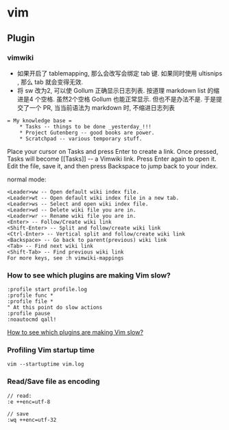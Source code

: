 # vim

## Plugin

### vimwiki

- 如果开启了 tablemapping, 那么会改写会绑定 tab 键. 如果同时使用 ultisnips , 那么 tab 就会变得无效.
- 将 sw 改为2, 可以使 Gollum 正确显示日志列表. 按道理 markdown list 的缩进是4 个空格. 虽然2个空格 Gollum 也能正常显示. 但也不是办法不是. 于是提交了一个 PR, 当当前语法为 markdown 时, 不缩进日志列表

```
= My knowledge base =
    * Tasks -- things to be done _yesterday_!!!
    * Project Gutenberg -- good books are power.
    * Scratchpad -- various temporary stuff.
```
Place your cursor on Tasks and press Enter to create a link. Once pressed, Tasks will become [[Tasks]] -- a Vimwiki link. Press Enter again to open it. Edit the file, save it, and then press Backspace to jump back to your index.

normal mode:

```
<Leader>ww -- Open default wiki index file.
<Leader>wt -- Open default wiki index file in a new tab.
<Leader>ws -- Select and open wiki index file.
<Leader>wd -- Delete wiki file you are in.
<Leader>wr -- Rename wiki file you are in.
<Enter> -- Follow/Create wiki link
<Shift-Enter> -- Split and follow/create wiki link
<Ctrl-Enter> -- Vertical split and follow/create wiki link
<Backspace> -- Go back to parent(previous) wiki link
<Tab> -- Find next wiki link
<Shift-Tab> -- Find previous wiki link
For more keys, see :h vimwiki-mappings
```

### How to see which plugins are making Vim slow?


```vim
:profile start profile.log
:profile func *
:profile file *
" At this point do slow actions
:profile pause
:noautocmd qall!
```

[How to see which plugins are making Vim slow?](https://stackoverflow.com/questions/12213597/how-to-see-which-plugins-are-making-vim-slow)

### Profiling Vim startup time
`vim --startuptime vim.log`


### Read/Save file as encoding
```
// read:
:e ++enc=utf-8

// save
:wq ++enc=utf-32
```
